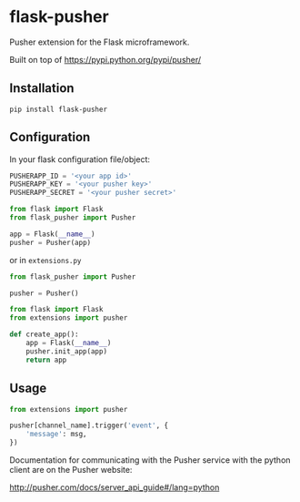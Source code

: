 flask-pusher
============

Pusher extension for the Flask microframework.

Built on top of <https://pypi.python.org/pypi/pusher/>

Installation
-----------

```shell
pip install flask-pusher
```

Configuration
-------------

In your flask configuration file/object:

```python
PUSHERAPP_ID = '<your app id>'
PUSHERAPP_KEY = '<your pusher key>'
PUSHERAPP_SECRET = '<your pusher secret>'
```

```python
from flask import Flask
from flask_pusher import Pusher

app = Flask(__name__)
pusher = Pusher(app)
```

or in `extensions.py`

```python
from flask_pusher import Pusher

pusher = Pusher()
```

```python
from flask import Flask
from extensions import pusher

def create_app():
	app = Flask(__name__)
	pusher.init_app(app)
	return app
```

Usage
-----


```python
from extensions import pusher

pusher[channel_name].trigger('event', {
	'message': msg,
})
```

Documentation for communicating with the Pusher service with the python client are on the Pusher website:

<http://pusher.com/docs/server_api_guide#/lang=python>
